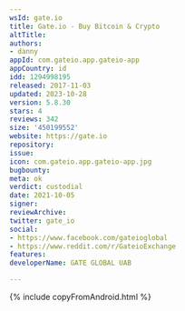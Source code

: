 ```yaml
---
wsId: gate.io
title: Gate.io - Buy Bitcoin & Crypto
altTitle: 
authors:
- danny
appId: com.gateio.app.gateio-app
appCountry: id
idd: 1294998195
released: 2017-11-03
updated: 2023-10-28
version: 5.8.30
stars: 4
reviews: 342
size: '450199552'
website: https://gate.io
repository: 
issue: 
icon: com.gateio.app.gateio-app.jpg
bugbounty: 
meta: ok
verdict: custodial
date: 2021-10-05
signer: 
reviewArchive: 
twitter: gate_io
social:
- https://www.facebook.com/gateioglobal
- https://www.reddit.com/r/GateioExchange
features: 
developerName: GATE GLOBAL UAB

---
```


{% include copyFromAndroid.html %}
